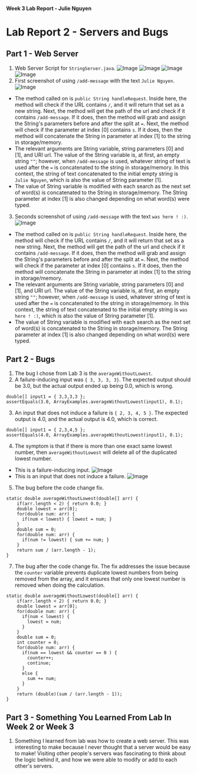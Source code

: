 #### Week 3 Lab Report - Julie Nguyen
# Lab Report 2 - Servers and Bugs

## Part 1 - Web Server

1. Web Server Script for `StringServer.java`.
![Image](https://cdn.discordapp.com/attachments/793015871979257896/1069794471132266526/Screen_Shot_2023-01-30_at_5.41.13_PM.png)
![Image](https://cdn.discordapp.com/attachments/793015871979257896/1069794572693164072/Screen_Shot_2023-01-30_at_5.41.37_PM.png)
![Image](https://cdn.discordapp.com/attachments/793015871979257896/1069794656835092520/Screen_Shot_2023-01-30_at_5.41.57_PM.png)
![Image](https://cdn.discordapp.com/attachments/793015871979257896/1069794750938492968/Screen_Shot_2023-01-30_at_5.42.19_PM.png)
2. First screenshot of using `/add-message` with the text `Julie Nguyen`.
![Image](https://cdn.discordapp.com/attachments/793015871979257896/1069794085059174451/Screen_Shot_2023-01-30_at_5.39.41_PM.png)
- The method called on is `public String handleRequest`. Inside here, the method will check if the URL contains `/`, and it will return that set as a new string. Next, the method will get the path of the url and check if it contains `/add-message`. If it does, then the method will grab and assign the String's parameters before and after the split at `=`. Next, the method will check if the parameter at index [0] contains `s`. If it does, then the method will concatenate the String in parameter at index [1] to the string in storage/memory.
- The relevant arguments are String variable, string parameters [0] and [1], and URI url. The value of the String variable is, at first, an empty string `""`; however, when `/add-message` is used, whatever string of text is used after the `=` is concatenated to the string in storage/memory. In this context, the string of text concatenated to the initial empty string is `Julie Nguyen`, which is also the value of String parameter [1].
- The value of String variable is modified with each search as the next set of word(s) is concatenated to the String in storage/memory. The String parameter at index [1] is also changed depending on what word(s) were typed.
3. Seconds screenshot of using `/add-message` with the text `was here ! :)`.
![Image](https://cdn.discordapp.com/attachments/793015871979257896/1069794236989444136/Screen_Shot_2023-01-30_at_5.40.17_PM.png)
- The method called on is `public String handleRequest`. Inside here, the method will check if the URL contains `/`, and it will return that set as a new string. Next, the method will get the path of the url and check if it contains `/add-message`. If it does, then the method will grab and assign the String's parameters before and after the split at `=`. Next, the method will check if the parameter at index [0] contains `s`. If it does, then the method will concatenate the String in parameter at index [1] to the string in storage/memory.
- The relevant arguments are String variable, string parameters [0] and [1], and URI url. The value of the String variable is, at first, an empty string `""`; however, when `/add-message` is used, whatever string of text is used after the `=` is concatenated to the string in storage/memory. In this context, the string of text concatenated to the initial empty string is `was here ! :)`, which is also the value of String parameter [1].
- The value of String variable is modified with each search as the next set of word(s) is concatenated to the String in storage/memory. The String parameter at index [1] is also changed depending on what word(s) were typed.

## Part 2 - Bugs

1. The bug I chose from Lab 3 is the `averageWithoutLowest`.
2. A failure-inducing input was `{ 3, 3, 3, 3}`. The expected output should be 3.0, but the actual output ended up being 0.0, which is wrong.
```
double[] input1 = { 3,3,3,3 };
assertEquals(3.0, ArrayExamples.averageWithoutLowest(input1), 0.1);
```
3. An input that does not induce a failure is `{ 2, 3, 4, 5 }`. The expected output is 4.0, and the actual output is 4.0, which is correct.
```
double[] input1 = { 2,3,4,5 };
assertEquals(4.0, ArrayExamples.averageWithoutLowest(input1), 0.1);
```
4. The symptom is that if there is more than one exact same lowest number, then `averageWithoutLowest` will delete all of the duplicated lowest number.
- This is a failure-inducing input.
![Image](https://cdn.discordapp.com/attachments/793015871979257896/1069832468024271020/Screen_Shot_2023-01-30_at_8.12.12_PM.png)
- This is an input that does not induce a failure.
![Image](https://cdn.discordapp.com/attachments/793015871979257896/1069838930125537350/Screen_Shot_2023-01-30_at_8.37.50_PM.png)
5. The bug before the code change fix.
```
static double averageWithoutLowest(double[] arr) {
    if(arr.length < 2) { return 0.0; }
    double lowest = arr[0];
    for(double num: arr) {
      if(num < lowest) { lowest = num; }
    }
    double sum = 0;
    for(double num: arr) {
      if(num != lowest) { sum += num; }
    }
    return sum / (arr.length - 1);
}
```
7. The bug after the code change fix. The fix addresses the issue because the `counter` variable prevents duplicate lowest numbers from being removed from the array, and it ensures that only one lowest number is removed when doing the calculation.
```
static double averageWithoutLowest(double[] arr) {
    if(arr.length < 2) { return 0.0; }
    double lowest = arr[0];
    for(double num: arr) {
      if(num < lowest) { 
        lowest = num; 
      }
    }
    double sum = 0;
    int counter = 0;
    for(double num: arr) {
      if(num == lowest && counter == 0 ) {
        counter++;
        continue;
      }
      else {
        sum += num; 
      }
    }
    return (double)(sum / (arr.length - 1));
}
```

## Part 3 - Something You Learned From Lab In Week 2 or Week 3
1. Something I learned from lab was how to create a web server. This was interesting to make because I never thought that a server would be easy to make! Visiting other people's servers was fascinating to think about the logic behind it, and how we were able to modify or add to each other's servers.
